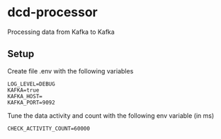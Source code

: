 # dcd-processor

Processing data from Kafka to Kafka


## Setup

Create file .env with the following variables

```text
LOG_LEVEL=DEBUG
KAFKA=true
KAFKA_HOST=
KAFKA_PORT=9092
```

Tune the data activity and count with the following env variable (in ms)

```text
CHECK_ACTIVITY_COUNT=60000
```